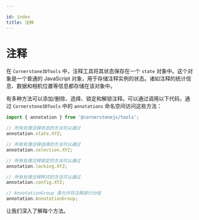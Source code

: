 ```yaml
---

id: index  
title: 注释  
---
```


# 注释

在 `Cornerstone3DTools` 中，注释工具将其状态保存在一个 `state` 对象中。这个对象是一个普通的 JavaScript 对象，用于存储注释实例的状态。诸如注释的统计信息、数据和相机位置等信息都存储在该对象中。

有多种方法可以添加/删除、选择、锁定和解锁注释。可以通过调用以下代码，通过 `Cornerstone3DTools` 中的 `annotations` 命名空间访问这些方法：

```js
import { annotation } from '@cornerstonejs/tools';

// 所有处理注释状态的方法可以通过
annotation.state.XYZ;

// 所有处理注释选择的方法可以通过
annotation.selection.XYZ;

// 所有处理注释锁定的方法可以通过
annotation.locking.XYZ;

// 所有处理注释样式的方法可以通过
annotation.config.XYZ;

// AnnotationGroup 类允许将注释进行分组
annotation.AnnotationGroup;
```

让我们深入了解每个方法。